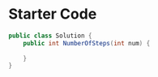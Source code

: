 # Starter Code

```csharp
public class Solution {
    public int NumberOfSteps(int num) {
        
    }
}
```